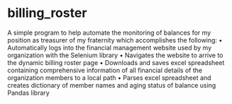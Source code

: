 # billing_roster
A simple program to help automate the monitoring of balances for my position as treasurer of my fraternity which accomplishes the following:
 • Automatically logs into the financial management website used by my organization with the Selenium library
 • Navigates the website to arrive to the dynamic billing roster page
 • Downloads and saves excel spreadsheet containing comprehensive information of all financial details of the organization members to a local path
 • Parses excel spreadsheet and creates dictionary of member names and aging status of balance using Pandas library

